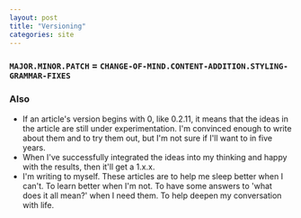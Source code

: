 ```yaml
---
layout: post
title: "Versioning"
categories: site
---
```


### `MAJOR.MINOR.PATCH` = `CHANGE-OF-MIND.CONTENT-ADDITION.STYLING-GRAMMAR-FIXES`

### Also

- If an article's version begins with 0, like 0.2.11, it means that the ideas in the article are still under experimentation.
  I'm convinced enough to write about them and to try them out, but I'm not sure if I'll want to in five years.
- When I've successfully integrated the ideas into my thinking and happy with the results, then it'll get a 1.x.x.
- I'm writing to myself. These articles are to help me sleep better when I can't. To learn better when I'm not.
  To have some answers to 'what does it all mean?' when I need them. To help deepen my conversation with life.
